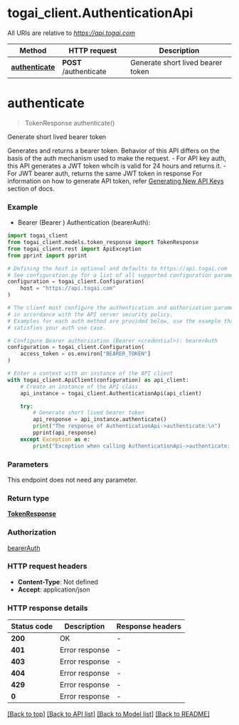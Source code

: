 # togai_client.AuthenticationApi

All URIs are relative to *https://api.togai.com*

Method | HTTP request | Description
------------- | ------------- | -------------
[**authenticate**](AuthenticationApi.md#authenticate) | **POST** /authenticate | Generate short lived bearer token


# **authenticate**
> TokenResponse authenticate()

Generate short lived bearer token

Generates and returns a bearer token. Behavior of this API differs on the basis of the auth mechanism used to make the request.   - For API key auth, this API generates a JWT token whcih is valid for 24 hours and returns it.   - For JWT bearer auth, returns the same JWT token in response For information on how to generate API token, refer [Generating New API Keys](https://docs.togai.com/api-reference/authentication#generating-new-api-keys) section of docs. 

### Example

* Bearer (Bearer <credential>) Authentication (bearerAuth):

```python
import togai_client
from togai_client.models.token_response import TokenResponse
from togai_client.rest import ApiException
from pprint import pprint

# Defining the host is optional and defaults to https://api.togai.com
# See configuration.py for a list of all supported configuration parameters.
configuration = togai_client.Configuration(
    host = "https://api.togai.com"
)

# The client must configure the authentication and authorization parameters
# in accordance with the API server security policy.
# Examples for each auth method are provided below, use the example that
# satisfies your auth use case.

# Configure Bearer authorization (Bearer <credential>): bearerAuth
configuration = togai_client.Configuration(
    access_token = os.environ["BEARER_TOKEN"]
)

# Enter a context with an instance of the API client
with togai_client.ApiClient(configuration) as api_client:
    # Create an instance of the API class
    api_instance = togai_client.AuthenticationApi(api_client)

    try:
        # Generate short lived bearer token
        api_response = api_instance.authenticate()
        print("The response of AuthenticationApi->authenticate:\n")
        pprint(api_response)
    except Exception as e:
        print("Exception when calling AuthenticationApi->authenticate: %s\n" % e)
```



### Parameters

This endpoint does not need any parameter.

### Return type

[**TokenResponse**](TokenResponse.md)

### Authorization

[bearerAuth](../README.md#bearerAuth)

### HTTP request headers

 - **Content-Type**: Not defined
 - **Accept**: application/json

### HTTP response details

| Status code | Description | Response headers |
|-------------|-------------|------------------|
**200** | OK |  -  |
**401** | Error response |  -  |
**403** | Error response |  -  |
**404** | Error response |  -  |
**429** | Error response |  -  |
**0** | Error response |  -  |

[[Back to top]](#) [[Back to API list]](../README.md#documentation-for-api-endpoints) [[Back to Model list]](../README.md#documentation-for-models) [[Back to README]](../README.md)

